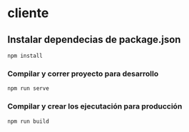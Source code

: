 # cliente

## Instalar dependecias de package.json

```
npm install
```

### Compilar y correr proyecto para desarrollo

```
npm run serve
```

### Compilar y crear los ejecutación para producción

```
npm run build
```
